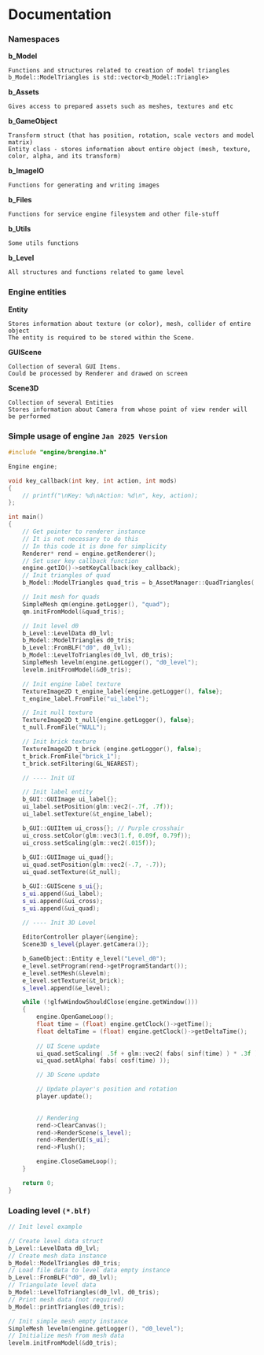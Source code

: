 # Documentation

### Namespaces

**b_Model**

	Functions and structures related to creation of model triangles
	b_Model::ModelTriangles is std::vector<b_Model::Triangle>

**b_Assets**

	Gives access to prepared assets such as meshes, textures and etc

**b_GameObject**

	Transform struct (that has position, rotation, scale vectors and model matrix)
	Entity class - stores information about entire object (mesh, texture, color, alpha, and its transform)

**b_ImageIO**

	Functions for generating and writing images

**b_Files**

	Functions for service engine filesystem and other file-stuff

**b_Utils**

	Some utils functions

**b_Level**

	All structures and functions related to game level

### Engine entities

**Entity**
	
	Stores information about texture (or color), mesh, collider of entire object
	The entity is required to be stored within the Scene.

**GUIScene**

	Collection of several GUI Items.
	Could be processed by Renderer and drawed on screen

**Scene3D**

	Collection of several Entities
	Stores information about Camera from whose point of view render will be performed

### Simple usage of engine `Jan 2025 Version`

```c++
#include "engine/brengine.h"

Engine engine;

void key_callback(int key, int action, int mods)
{
	// printf("\nKey: %d\nAction: %d\n", key, action);
};

int main()
{
	// Get pointer to renderer instance
	// It is not necessary to do this
	// In this code it is done for simplicity
	Renderer* rend = engine.getRenderer();
	// Set user key callback function
	engine.getIO()->setKeyCallback(key_callback);
	// Init triangles of quad
	b_Model::ModelTriangles quad_tris = b_AssetManager::QuadTriangles(.5f);

	// Init mesh for quads
	SimpleMesh qm(engine.getLogger(), "quad");
	qm.initFromModel(&quad_tris);

	// Init level d0
	b_Level::LevelData d0_lvl;
	b_Model::ModelTriangles d0_tris;
	b_Level::FromBLF("d0", d0_lvl);
	b_Model::LevelToTriangles(d0_lvl, d0_tris);
	SimpleMesh levelm(engine.getLogger(), "d0_level");
	levelm.initFromModel(&d0_tris);

	// Init engine label texture
	TextureImage2D t_engine_label{engine.getLogger(), false};
	t_engine_label.FromFile("ui_label");

	// Init null texture
	TextureImage2D t_null{engine.getLogger(), false};
	t_null.FromFile("NULL");

	// Init brick texture
	TextureImage2D t_brick (engine.getLogger(), false);
	t_brick.FromFile("brick_1");
	t_brick.setFiltering(GL_NEAREST);

	// ---- Init UI

	// Init label entity
	b_GUI::GUIImage ui_label{};
	ui_label.setPosition(glm::vec2(-.7f, .7f));
	ui_label.setTexture(&t_engine_label);

	b_GUI::GUIItem ui_cross{}; // Purple crosshair
	ui_cross.setColor(glm::vec3(1.f, 0.09f, 0.79f));
	ui_cross.setScaling(glm::vec2(.015f));
	
	b_GUI::GUIImage ui_quad{};
	ui_quad.setPosition(glm::vec2(-.7, -.7));
	ui_quad.setTexture(&t_null);

	b_GUI::GUIScene s_ui{};
	s_ui.append(&ui_label);
	s_ui.append(&ui_cross);
	s_ui.append(&ui_quad);

	// ---- Init 3D Level
	
	EditorController player{&engine};
	Scene3D s_level{player.getCamera()};

	b_GameObject::Entity e_level("Level_d0");
	e_level.setProgram(rend->getProgramStandart());
	e_level.setMesh(&levelm);
	e_level.setTexture(&t_brick);
	s_level.append(&e_level);

	while (!glfwWindowShouldClose(engine.getWindow()))
	{
		engine.OpenGameLoop();
		float time = (float) engine.getClock()->getTime();
		float deltaTime = (float) engine.getClock()->getDeltaTime();
		
		// UI Scene update
		ui_quad.setScaling( .5f + glm::vec2( fabs( sinf(time) ) * .3f ));
		ui_quad.setAlpha( fabs( cosf(time) ));

		// 3D Scene update

		// Update player's position and rotation
		player.update();

		
		// Rendering
		rend->ClearCanvas();
		rend->RenderScene(s_level);
		rend->RenderUI(s_ui);
		rend->Flush();

		engine.CloseGameLoop();
	}

	return 0;
}
```

### Loading level `(*.blf)`

```c++
// Init level example

// Create level data struct
b_Level::LevelData d0_lvl;
// Create mesh data instance
b_Model::ModelTriangles d0_tris;
// Load file data to level data empty instance
b_Level::FromBLF("d0", d0_lvl);
// Triangulate level data
b_Model::LevelToTriangles(d0_lvl, d0_tris);
// Print mesh data (not required)
b_Model::printTriangles(d0_tris);

// Init simple mesh empty instance
SimpleMesh levelm(engine.getLogger(), "d0_level");
// Initialize mesh from mesh data
levelm.initFromModel(&d0_tris);
```